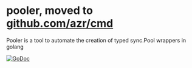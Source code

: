 # pooler, moved to [github.com/azr/cmd](http://github.com/azr/cmd)
Pooler is a tool to automate the creation of typed sync.Pool wrappers in golang

[![GoDoc](https://godoc.org/github.com/azr/pooler?status.png)](https://godoc.org/github.com/azr/pooler)
